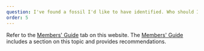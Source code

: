 ```yaml
---
question: I've found a fossil I'd like to have identified. Who should I contact?
order: 5
---
```


Refer to the <a href="guide3web">Members' Guide</a> tab on this website.
The <a href="guide3web">Members' Guide</a> includes a section on this
topic and provides recommendations.
